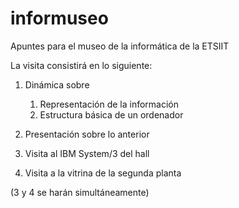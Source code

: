 # informuseo

Apuntes para el museo de la informática de la ETSIIT

La visita consistirá en lo siguiente:

1. Dinámica sobre
   1. Representación de la información
   2. Estructura básica de un ordenador
   
2. Presentación sobre lo anterior

3. Visita al IBM System/3 del hall

4. Visita a la vitrina de la segunda planta

(3 y 4 se harán simultáneamente)

